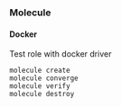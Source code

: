 ### Molecule
#### Docker 
Test role with docker driver 
```shell
molecule create
molecule converge
molecule verify
molecule destroy
```

